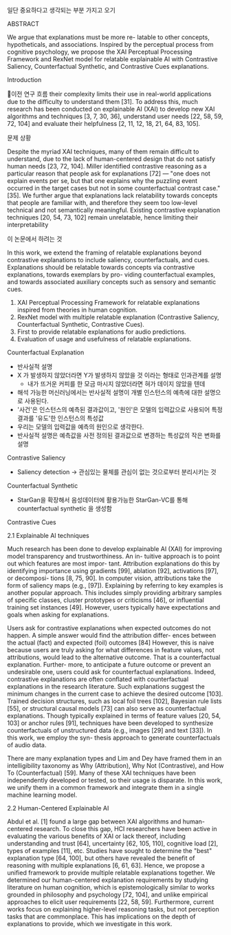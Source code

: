 일단 중요하다고 생각되는 부분 가지고 오기

ABSTRACT

We argue that explanations must be more re- latable to other concepts, hypotheticals, and associations. Inspired by the perceptual process from cognitive psychology, we propose the XAI Perceptual Processing Framework and RexNet model for relatable explainable AI with Contrastive Saliency, Counterfactual Synthetic, and Contrastive Cues explanations.

Introduction

이전 연구 흐름
their complexity limits their use in real-world applications due to the difficulty to understand them [31]. To address this, much research has been conducted on explainable AI (XAI) to develop new XAI algorithms and techniques [3, 7, 30, 36], understand user needs [22, 58, 59, 72, 104] and evaluate their helpfulness [2, 11, 12, 18, 21, 64, 83, 105].


문제 상황

Despite the myriad XAI techniques, many of them remain difficult to understand, due to the lack of human-centered design that do not satisfy human needs [23, 72, 104]. Miller identified contrastive reasoning as a particular reason that people ask for explanations [72] — "one does not explain events per se, but that one explains why the puzzling event occurred in the target cases but not in some counterfactual contrast case." [35]. We further argue that explanations lack relatability towards concepts that people are familiar with, and therefore they seem too low-level technical and not semantically meaningful. Existing contrastive explanation techniques [20, 54, 73, 102] remain unrelatable, hence limiting their interpretability

이 논문에서 하려는 것

In this work, we extend the framing of relatable explanations beyond contrastive explanations to include saliency, counterfactuals, and cues. Explanations should be relatable towards concepts via contrastive explanations, towards exemplars by pro- viding counterfactual examples, and towards associated auxiliary concepts such as sensory and semantic cues.

1.  XAI Perceptual Processing Framework for relatable explanations inspired from theories in human cognition.
2.  RexNet model with multiple relatable explanation (Contrastive Saliency, Counterfactual Synthetic, Contrastive Cues).
3.  First to provide relatable explanations for audio predictions.
4.  Evaluation of usage and usefulness of relatable explanations.

Counterfactual Explanation
- 반사실적 설명
- X 가 발생하지 않았더라면 Y가 발생하지 않았을 것 이라는 형태로 인과관계를 설명
	- 내가 뜨거운 커피를 한 모금 마시지 않았더라면 혀가 데이지 않았을 텐데
- 해석 가능한 머신러닝에서는 반사실적 설명이 개별 인스턴스의 예측에 대한 설명으로 사용된다.
- '사건'은 인스턴스의 예측된 결과값이고, '원인'은 모델의 입력값으로 사용되어 특정 결과를 '유도'한 인스턴스의 특성값
- 우리는 모델의 입력값을 예측의 원인으로 생각한다.
- 반사실적 설명은 예측값을 사전 정의된 결과값으로 변경하는 특성값의 작은 변화를 설명

Contrastive Saliency
- Saliency detection -> 관심있는 물체를 관심이 없는 것으로부터 분리시키는 것

Counterfactual Synthetic
- StarGan을 확장해서 음성데이터에 활용가능한 StarGan-VC를 통해 counterfactual synthetic 을 생성함


Contrastive Cues


2.1 Explainable AI techniques

Much research has been done to develop explainable AI (XAI) for improving model transparency and trustworthiness. An in- tuitive approach is to point out which features are most impor- tant. Attribution explanations do this by identifying importance using gradients [99], ablation [92], activations [97], or decomposi- tions [8, 75, 90]. In computer vision, attributions take the form of saliency maps (e.g., [97]). Explaining by referring to key examples is another popular approach. This includes simply providing arbitrary samples of specific classes, cluster prototypes or criticisms [46], or influential training set instances [49]. However, users typically have expectations and goals when asking for explanations.

Users ask for contrastive explanations when expected outcomes do not happen. A simple answer would find the attribution differ- ences between the actual (fact) and expected (foil) outcomes [84] However, this is naive because users are truly asking for what differences in feature values, not attributions, would lead to the alternative outcome. That is a counterfactual explanation. Further- more, to anticipate a future outcome or prevent an undesirable one, users could ask for counterfactual explanations. Indeed, contrastive explanations are often conflated with counterfactual explanations in the research literature. Such explanations suggest the minimum changes in the current case to achieve the desired outcome [103]. Trained decision structures, such as local foil trees [102], Bayesian rule lists [55], or structural causal models [73] can also serve as counterfactual explanations. Though typically explained in terms of feature values [20, 54, 103] or anchor rules [91], techniques have been developed to synthesize counterfactuals of unstructured data (e.g., images [29] and text [33]). In this work, we employ the syn- thesis approach to generate counterfactuals of audio data.

There are many explanation types and Lim and Dey have framed them in an intelligibility taxonomy as Why (Attribution), Why Not (Contrastive), and How To (Counterfactual) [59]. Many of these XAI techniques have been independently developed or tested, so their usage is disparate. In this work, we unify them in a common framework and integrate them in a single machine learning model.

2.2 Human-Centered Explainable AI

Abdul et al. [1] found a large gap between XAI algorithms and human-centered research. To close this gap, HCI researchers have been active in evaluating the various benefits of XAI or lack thereof, including understanding and trust [64], uncertainty [62, 105, 110], cognitive load [2], types of examples [11], etc. Studies have sought to determine the "best" explanation type [64, 100], but others have revealed the benefit of reasoning with multiple explanations [6, 61, 63]. Hence, we propose a unified framework to provide multiple relatable explanations together. We determined our human-centered explanation requirements by studying literature on human cognition, which is epistemologically similar to works grounded in philosophy and psychology [72, 104], and unlike empirical approaches to elicit user requirements [22, 58, 59]. Furthermore, current works focus on explaining higher-level reasoning tasks, but not perception tasks that are commonplace. This has implications on the depth of explanations to provide, which we investigate in this work.